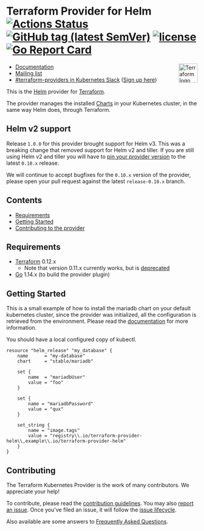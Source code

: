 Terraform Provider for Helm
[![Actions Status](https://github.com/terraform-providers/terraform-provider-helm/workflows/tests/badge.svg)](https://github.com/terraform-providers/terraform-provider-helm/actions)
[![GitHub tag (latest SemVer)](https://img.shields.io/github/v/tag/terraform-providers/terraform-provider-helm?label=release)](https://github.com/terraform-providers/terraform-provider-helm/releases)
[![license](https://img.shields.io/github/license/terraform-providers/terraform-provider-helm.svg)]()
[![Go Report Card](https://goreportcard.com/badge/github.com/terraform-providers/terraform-provider-helm)](https://goreportcard.com/report/github.com/terraform-providers/terraform-provider-helm)
===========================
<a href="https://terraform.io">
    <img src="https://cdn.rawgit.com/hashicorp/terraform-website/master/content/source/assets/images/logo-hashicorp.svg" alt="Terraform logo" title="Terrafpr," align="right" height="50" />
</a>

- [Documentation](https://www.terraform.io/docs/providers/helm/index.html)
- [Mailing list](http://groups.google.com/group/terraform-tool)
- [#terraform-providers in Kubernetes Slack](https://kubernetes.slack.com/messages/CJY6ATQH4) ([Sign up here](http://slack.k8s.io/))


This is the [Helm](https://github.com/kubernetes/helm) provider for [Terraform](https://www.terraform.io/).

The provider manages the installed [Charts](https://github.com/helm/charts) in your Kubernetes cluster, in the same way Helm does, through Terraform.


## Helm v2 support 


Release `1.0.0` for this provider brought support for Helm v3. This was a breaking change that removed support for Helm v2 and tiller. If you are still using Helm v2 and tiller you will have to [pin your provider version](https://www.terraform.io/docs/configuration/providers.html#provider-versions) to the latest `0.10.x` release. 

We will continue to accept bugfixes for the `0.10.x` version of the provider, please open your pull request against the latest `release-0.10.x` branch. 


## Contents

* [Requirements](#requirements)
* [Getting Started](#getting-started)
* [Contributing to the provider](#Contributing)

## Requirements

-	[Terraform](https://www.terraform.io/downloads.html) 0.12.x
    - Note that version 0.11.x currently works, but is [deprecated](https://www.hashicorp.com/blog/deprecating-terraform-0-11-support-in-terraform-providers/)
-	[Go](https://golang.org/doc/install) 1.14.x (to build the provider plugin)

## Getting Started

This is a small example of how to install the mariadb chart on your default
kubernetes cluster, since the provider was initialized, all the configuration
is retrieved from the environment. Please read the [documentation](https://www.terraform.io/docs/providers/helm/index.html) for more
information.

You should have a local configured copy of kubectl.

```hcl
resource "helm_release" "my_database" {
    name      = "my-database"
    chart     = "stable/mariadb"

    set {
        name  = "mariadbUser"
        value = "foo"
    }

    set {
        name = "mariadbPassword"
        value = "qux"
    }

    set_string {
        name = "image.tags"
        value = "registry\\.io/terraform-provider-helm\\,example\\.io/terraform-provider-helm"
    }
}
```


## Contributing

The Terraform Kubernetes Provider is the work of many contributors. We appreciate your help!

To contribute, please read the [contribution guidelines](_about/CONTRIBUTING.md). You may also [report an issue](https://github.com/terraform-providers/terraform-provider-kubernetes/issues/new/choose). Once you've filed an issue, it will follow the [issue lifecycle](ISSUES.md).

Also available are some answers to [Frequently Asked Questions](_about/FAQ.md).
